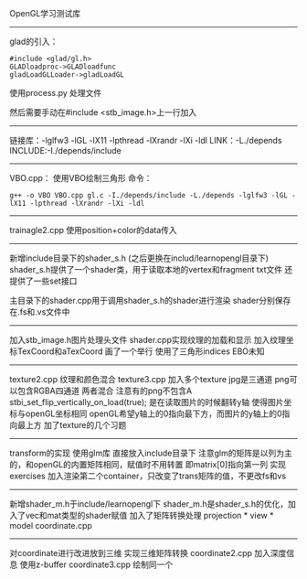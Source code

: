 OpenGL学习测试库
***
glad的引入：
```
#include <glad/gl.h>
GLADloadproc->GLADloadfunc
gladLoadGLLoader->gladLoadGL
```
使用process.py 处理文件

然后需要手动在#include <stb_image.h>上一行加入

***
链接库：-lglfw3 -lGL -lX11 -lpthread -lXrandr -lXi -ldl
LINK：-L./depends
INCLUDE:-I./depends/include
***
VBO.cpp：
使用VBO绘制三角形
命令：
```
g++ -o VBO VBO.cpp gl.c -I./depends/include -L./depends -lglfw3 -lGL -lX11 -lpthread -lXrandr -lXi -ldl
```
***
trainagle2.cpp
使用position+color的data传入
***
新增include目录下的shader_s.h (之后更换在includ/learnopengl目录下)
shader_s.h提供了一个shader类，用于读取本地的vertex和fragment txt文件
还提供了一些set接口

主目录下的shader.cpp用于调用shader_s.h的shader进行渲染
shader分别保存在.fs和.vs文件中
***
加入stb_image.h图片处理头文件
shader.cpp实现纹理的加载和显示
加入纹理坐标TexCoord和aTexCoord
画了一个举行 使用了三角形indices EBO未知
***
texture2.cpp 纹理和颜色混合
texture3.cpp
加入多个texture 
jpg是三通道
png可以包含RGBA四通道
两者混合
注意有的png不包含A
stbi_set_flip_vertically_on_load(true); 
是在读取图片的时候翻转y轴 使得图片坐标与openGL坐标相同
openGL希望y轴上的0指向最下方，而图片的y轴上的0指向最上方
加了texture的几个习题
***
transform的实现
使用glm库
直接放入include目录下
注意glm的矩阵是以列为主的，和openGL的内置矩阵相同，赋值时不用转置 即matrix[0]指向第一列
实现exercises
加入渲染第二个container，只改变了trans矩阵的值，不更改fs和vs

***
新增shader_m.h于include/learnopengl下
shader_m.h是shader_s.h的优化，加入了vec和mat类型的shader赋值
加入了矩阵转换处理
projection * view * model
coordinate.cpp
***
对coordinate进行改进放到三维
实现三维矩阵转换
coordinate2.cpp
加入深度信息 使用z-buffer
coordinate3.cpp
绘制同一个
